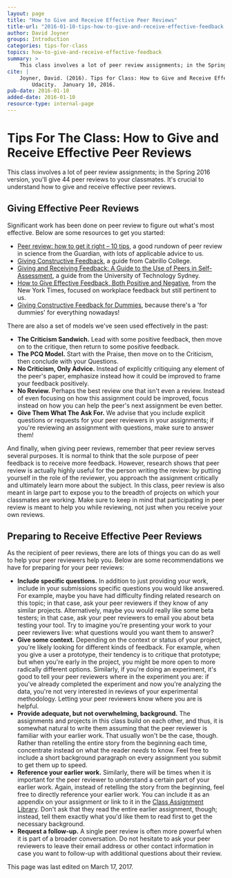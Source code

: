 ```yaml
---
layout: page
title: "How to Give and Receive Effective Peer Reviews"
title-url: "2016-01-10-tips-how-to-give-and-receive-effective-feedback.html"
author: David Joyner
groups: Introduction
categories: tips-for-class
topics: how-to-give-and-receive-effective-feedback
summary: >
    This class involves a lot of peer review assignments; in the Spring 2016 version, you'll give 44 peer reviews to your classmates. It's crucial to understand how to give and receive effective peer reviews.
cite: |
    Joyner, David. (2016). Tips for Class: How to Give and Receive Effective Peer Reviews.
        Udacity.  January 10, 2016.
pub-date: 2016-01-10
added-date: 2016-01-10
resource-type: internal-page
---
```

# Tips For The Class: How to Give and Receive Effective Peer Reviews

This class involves a lot of peer review assignments; in the Spring 2016 version,
you'll give 44 peer reviews to your classmates. It's crucial to understand how to
give and receive effective peer reviews.

## Giving Effective Peer Reviews

Significant work has been done on peer review to figure out what's most effective.
Below are some resources to get you started:

* [Peer review: how to get it right – 10 tips][1],
a good rundown of peer review in science from the Guardian, with lots of applicable advice to us.
* [Giving Constructive Feedback][2], a guide from Cabrillo College.
* [Giving and Receiving Feedback: A Guide to the Use of Peers in Self-Assessment][3], a guide
from the University of Technology Sydney.
* [How to Give Effective Feedback, Both Positive and Negative][4], from the New York Times,
focused on workplace feedback but still pertinent to us.
* [Giving Constructive Feedback for Dummies][5], because there's a 'for dummies' for
everything nowadays!


There are also a set of models we've seen used effectively in the past:


* **The Criticism Sandwich.** Lead with some positive feedback, then move on to
the critique, then return to some positive feedback.
* **The PCQ Model.** Start with the Praise, then move on to the Criticism, then
conclude with your Questions.
* **No Criticism, Only Advice.** Instead of explicitly critiquing any element
of the peer's paper, emphasize instead how it could be improved to frame your
feedback positively.
* **No Review.** Perhaps the best review one that isn't even a review. Instead
of even focusing on how this assignment could be improved, focus instead on how
you can help the peer's next assignment be even better.
* **Give Them What The Ask For.** We advise that you include explicit questions
or requests for your peer reviewers in your assignments; if you're reviewing an
assignment with questions, make sure to answer them!


And finally, when giving peer reviews, remember that peer review serves several
purposes. It is normal to think that the sole purpose of peer feedback is to
receive more feedback. However, research shows that peer review is actually
highly useful for the person writing the review: by putting yourself in the
role of the reviewer, you approach the assignment critically and ultimately learn
more about the subject. In this class, peer review is also meant in large part to
expose you to the breadth of projects on which your classmates are working. Make
sure to keep in mind that participating in peer review is meant to help you while
reviewing, not just when you receive your own reviews.

## Preparing to Receive Effective Peer Reviews

As the recipient of peer reviews, there are lots of things you can do as well
to help your peer reviewers help you. Below are some recommendations we have
for preparing for your peer reviews:


* **Include specific questions.** In addition to just providing your work, include
in your submissions specific questions you would like answered. For example, maybe
you have had difficulty finding related research on this topic; in that case, ask
your peer reviewers if they know of any similar projects. Alternatively, maybe you
would really like some beta testers; in that case, ask your peer reviewers to email
you about beta testing your tool. Try to imagine you're presenting your work to your
peer reviewers live: what questions would you want them to answer?
* **Give some context.** Depending on the context or status of your project, you're
likely looking for different kinds of feedback. For example, when you give a user a
prototype, their tendency is to critique that prototype; but when you're early in the
project, you might be more open to more radically different options. Similarly, if
you're doing an experiment, it's good to tell your peer reviewers where in the experiment
you are: if you've already completed the experiment and now you're analyzing the data,
you're not very interested in reviews of your experimental methodology. Letting your
peer reviewers know where you are is helpful.
* **Provide adequate, but not overwhelming, background.** The assignments and projects
in this class build on each other, and thus, it is somewhat natural to write them
assuming that the peer reviewer is familiar with your earlier work. That usually
won't be the case, though. Rather than retelling the entire story from the beginning
each time, concentrate instead on what the reader _needs_ to know. Feel free to
include a short background paragraph on every assignment you submit to get them up to speed.
* **Reference your earlier work.** Similarly, there will be times when it is important
for the peer reviewer to understand a certain part of your earlier work. Again, instead
of retelling the story from the beginning, feel free to directly reference your earlier
work. You can include it as an appendix on your assignment or link to it in the
[Class Assignment Library][6].  Don't ask that they read the entire earlier assignment,
though; instead, tell them exactly what you'd like them to read first to get the necessary
background.
* **Request a follow-up.** A single peer review is often more powerful when it is part
of a broader conversation. Do not hesitate to ask your peer reviewers to leave their
email address or other contact information in case you want to follow-up with additional
questions about their review.




This page was last edited on March 17, 2017.


[1]:http://www.theguardian.com/higher-education-network/blog/2013/sep/27/peer-review-10-tips-research-paper
[2]:https://www.cabrillo.edu/services/jobs/pdfs/giving-feedback.pdf
[3]:https://www.uts.edu.au/sites/default/files/Giving-and-Receiving-Feedback.pdf
[4]:http://www.nytimes.com/2013/04/06/your-money/how-to-give-effective-feedback-both-positive-and-negative.html
[5]:http://www.dummies.com/how-to/content/giving-constructive-feedback.html
[6]:https://www.udacity.com/wiki/ud915/Spring2016/Assignment_Submission_Instructions#the-class-assignment-library
